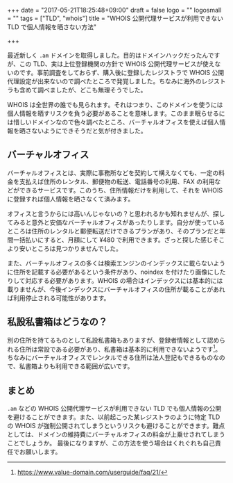 +++
date = "2017-05-21T18:25:48+09:00"
draft = false
logo = ""
logosmall = ""
tags = ["TLD", "whois"]
title = "WHOIS 公開代理サービスが利用できない TLD で個人情報を晒さない方法"

+++

最近新しく `.am` ドメインを取得しました。目的はドメインハックだったんですが、この TLD、実は上位登録機関の方針で WHOIS 公開代理サービスが使えないのです。事前調査をしておらず、購入後に登録したレジストラで WHOIS 公開代理設定が出来ないので調べたところで発覚しました。ちなみに海外のレジストラも含めて調べましたが、どこも無理そうでした。

WHOIS は全世界の誰でも見られます。それはつまり、このドメインを使うには個人情報を晒すリスクを負う必要があることを意味します。このまま眠らせるには惜しいドメインなので色々調べたところ、バーチャルオフィスを使えば個人情報を晒さないようにできそうだと気が付きました。

## バーチャルオフィス

バーチャルオフィスとは、実際に事務所などを契約して構えなくても、一定の料金を支払えば住所のレンタル、郵便物の転送、電話番号の利用、FAX の利用などができるサービスです。このうち、住所情報だけを利用して、それを WHOIS に登録すれば個人情報を晒さなくて済みます。

オフィスと言うからには高いんじゃないの？と思われるかも知れませんが、探してみると意外と安価なバーチャルオフィスがあったりします。自分が使っているところは住所のレンタルと郵便転送だけできるプランがあり、そのプランだと年間一括払いにすると、月額にして &yen;480 で利用できます。ざっと探した感じそこより安いところは見つかりませんでした。

また、バーチャルオフィスの多くは検索エンジンのインデックスに載らないように住所を記載する必要があるという条件があり、noindex を付けたり画像にしたりして対応する必要があります。WHOIS の場合はインデックスには基本的には載りませんが、今後インデックスにバーチャルオフィスの住所が載ることがあれば利用停止される可能性があります。

## 私設私書箱はどうなの？

別の住所を持てるものとして私設私書箱もありますが、登録者情報として認められる住所は常設である必要があり、私書箱は基本的に利用できないようです[^1]。ちなみにバーチャルオフィスでレンタルできる住所は法人登記もできるものなので、私書箱よりも利用できる範囲が広いです。

## まとめ

`.am` などの WHOIS 公開代理サービスが利用できない TLD でも個人情報の公開を避けることができます。また、以前起こった某レジストラのように特定 TLD の WHOIS が強制公開されてしまうというリスクも避けることができます。難点としては、ドメインの維持費にバーチャルオフィスの料金が上乗せされてしまうことでしょうか。
最後になりますが、この方法を使う場合はくれぐれも自己責任でお願いします。

[^1]: https://www.value-domain.com/userguide/faq/21/
